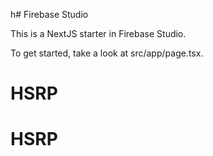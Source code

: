h# Firebase Studio

This is a NextJS starter in Firebase Studio.

To get started, take a look at src/app/page.tsx.
# HSRP
# HSRP
